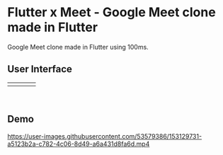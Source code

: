 # Flutter x Meet - Google Meet clone made in Flutter

Google Meet clone made in Flutter using 100ms.

## User Interface

<table>
        <tr>
          <td>
            <img src="https://user-images.githubusercontent.com/53579386/152325280-d150b1a8-50fc-4369-846d-2c18a8446537.jpeg" alt="">
          </td>
          <td>
            <img src="https://user-images.githubusercontent.com/53579386/152325366-f8b97a56-3982-4b67-b38b-d00a2fb7a995.jpeg" alt="">
          </td>
          <td>
            <img src="https://user-images.githubusercontent.com/53579386/152325466-dd88f96a-c2c8-4d6e-9442-b7037878040a.jpeg" alt="">
          </td>
          <td>
            <img src="https://user-images.githubusercontent.com/53579386/152325545-e35c125b-556e-458e-8730-c6bf1df7d953.jpeg" alt="">
          </td>
        </tr>
 </table>
<br>

## Demo

https://user-images.githubusercontent.com/53579386/153129731-a5123b2a-c782-4c06-8d49-a6a431d8fa6d.mp4
